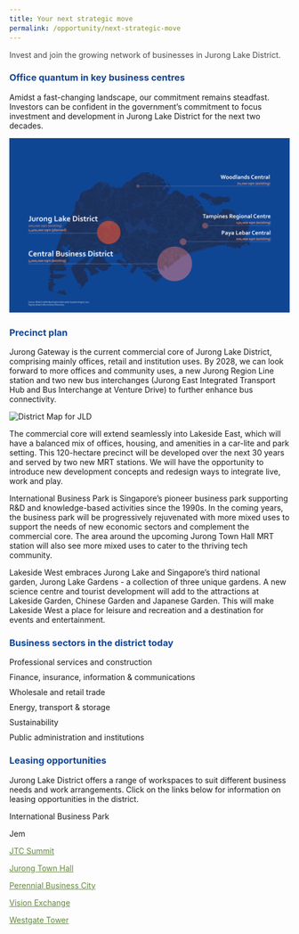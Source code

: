```yaml
---
title: Your next strategic move
permalink: /opportunity/next-strategic-move
---
```

<h4 style="color:#484848; font-weight:normal;margin-top: 0;">Invest and join the growing network of businesses in Jurong Lake District.</h4>

<h3 style="color:#124596; font-weight:bold;">Office quantum in key business centres</h3>

Amidst a fast-changing landscape, our commitment remains steadfast. Investors can be confident in the government’s commitment to focus investment and development in Jurong Lake District for the next two decades.

![Business Centres in Singapore](/images/jld_businessregionsC.png)

<h3 style="color:#124596; font-weight:bold;">Precinct plan</h3>

Jurong Gateway is the current commercial core of Jurong Lake District, comprising mainly offices, retail and institution uses. By 2028, we can look forward to more offices and community uses, a new Jurong Region Line station and two new bus interchanges (Jurong East Integrated Transport Hub and Bus Interchange at Venture Drive) to further enhance bus connectivity. 

![District Map for JLD](/images/jld_districtmapD.jpg)

The commercial core will extend seamlessly into Lakeside East, which will have a balanced mix of offices, housing, and amenities in a car-lite and park setting. This 120-hectare precinct will be developed over the next 30 years and served by two new MRT stations. We will have the opportunity to introduce new development concepts and redesign ways to integrate live, work and play. 

International Business Park is Singapore’s pioneer business park supporting R&D and knowledge-based activities since the 1990s. In the coming years, the business park will be progressively rejuvenated with more mixed uses to support the needs of new economic sectors and complement the commercial core. The area around the upcoming Jurong Town Hall MRT station will also see more mixed uses to cater to the thriving tech community. 

Lakeside West embraces Jurong Lake and Singapore’s third national garden, Jurong Lake Gardens - a collection of three unique gardens. A new science centre and tourist development will add to the attractions at Lakeside Garden, Chinese Garden and Japanese Garden. This will make Lakeside West a place for leisure and recreation and a destination for events and entertainment.


<h3 style="color:#124596; font-weight:bold;">Business sectors in the district today</h3>

<p style="margin:10px 0px;">Professional services and construction</p> 
<p style="margin:10px 0px;">Finance, insurance, information &amp; communications </p>
<p style="margin:10px 0px;">Wholesale and retail trade </p>
<p style="margin:10px 0px;">Energy, transport &amp; storage </p>
<p style="margin:10px 0px;">Sustainability </p>
<p style="margin:10px 0px;">Public administration and institutions </p>

<h3 style="color:#124596; font-weight:bold;">Leasing opportunities</h3>

Jurong Lake District offers a range of workspaces to suit different business needs and work arrangements. Click on the links below for information on leasing opportunities in the district.

International Business Park

Jem

<a href="https://www.jtc.gov.sg/industrial-land-and-space/Pages/the-jtc-summit.aspx" style="color:#62863a;">JTC Summit</a>

<a href="https://www.jtc.gov.sg/industrial-land-and-space/Pages/jurong-town-hall.aspx" style="color:#62863a;">Jurong Town Hall</a>

<a href="https://www.perennialholdings.com/properties/singapore/sg-perennial-business-city.html" style="color:#62863a;">Perennial Business City</a>

<a href="https://www.simlian.com.sg/portfolio/integrated/projects-for-salelease/vision-exchange/additional-info/" style="color:#62863a;">Vision Exchange</a>

<a href="https://sunventure.com/westgate-tower-gallery/" style="color:#62863a;">Westgate Tower</a>
